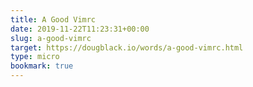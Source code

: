 ```yaml
---
title: A Good Vimrc
date: 2019-11-22T11:23:31+00:00
slug: a-good-vimrc
target: https://dougblack.io/words/a-good-vimrc.html
type: micro
bookmark: true
---
```

  